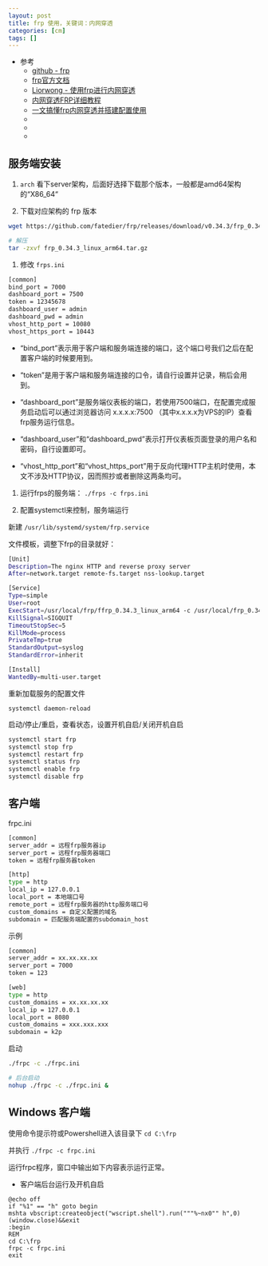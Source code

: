 ```yaml
---
layout: post
title: frp 使用，关键词：内网穿透
categories: [cm]
tags: []
---
```


* 参考
  * [github - frp](https://github.com/fatedier/frp)
  * [frp官方文档](https://gofrp.org/docs/)
  * [Liorwong - 使用frp进行内网穿透](https://sspai.com/post/52523)
  * [内网穿透FRP详细教程](https://www.freebuf.com/articles/network/271719.html)
  * [一文搞懂frp内网穿透并搭建配置使用](https://developer.aliyun.com/article/853534)
  * []()
  * []()
  * []()




## 服务端安装


1. `arch` 看下server架构，后面好选择下载那个版本，一般都是amd64架构的“X86_64“

1. 下载对应架构的 frp 版本
~~~sh
wget https://github.com/fatedier/frp/releases/download/v0.34.3/frp_0.34.3_linux_amd64.tar.gz

# 解压
tar -zxvf frp_0.34.3_linux_arm64.tar.gz
~~~

1. 修改 `frps.ini`
~~~sh
[common]
bind_port = 7000
dashboard_port = 7500
token = 12345678
dashboard_user = admin
dashboard_pwd = admin
vhost_http_port = 10080
vhost_https_port = 10443
~~~

* “bind_port”表示用于客户端和服务端连接的端口，这个端口号我们之后在配置客户端的时候要用到。
* “token”是用于客户端和服务端连接的口令，请自行设置并记录，稍后会用到。

* “dashboard_port”是服务端仪表板的端口，若使用7500端口，在配置完成服务启动后可以通过浏览器访问 x.x.x.x:7500 （其中x.x.x.x为VPS的IP）查看frp服务运行信息。
* “dashboard_user”和“dashboard_pwd”表示打开仪表板页面登录的用户名和密码，自行设置即可。
* “vhost_http_port”和“vhost_https_port”用于反向代理HTTP主机时使用，本文不涉及HTTP协议，因而照抄或者删除这两条均可。

1. 运行frps的服务端： `./frps -c frps.ini`

1. 配置systemctl来控制，服务端运行

新建 `/usr/lib/systemd/system/frp.service`

文件模板，调整下frp的目录就好：
~~~sh
[Unit]
Description=The nginx HTTP and reverse proxy server
After=network.target remote-fs.target nss-lookup.target

[Service]
Type=simple
User=root
ExecStart=/usr/local/frp/ffrp_0.34.3_linux_arm64 -c /usr/local/frp_0.34.3_linux_arm64/frps.ini
KillSignal=SIGQUIT
TimeoutStopSec=5
KillMode=process
PrivateTmp=true
StandardOutput=syslog
StandardError=inherit

[Install]
WantedBy=multi-user.target
~~~

重新加载服务的配置文件

`systemctl daemon-reload`

启动/停止/重启，查看状态，设置开机自启/关闭开机自启

~~~sh
systemctl start frp
systemctl stop frp
systemctl restart frp
systemctl status frp
systemctl enable frp
systemctl disable frp
~~~


## 客户端

frpc.ini

~~~sh
[common]
server_addr = 远程frp服务器ip
server_port = 远程frp服务器端口
token = 远程frp服务器token

[http]
type = http
local_ip = 127.0.0.1
local_port = 本地端口号
remote_port = 远程frp服务器的http服务端口号
custom_domains = 自定义配置的域名
subdomain = 匹配服务端配置的subdomain_host
~~~

示例

~~~sh
[common]
server_addr = xx.xx.xx.xx
server_port = 7000
token = 123

[web] 
type = http
custom_domains = xx.xx.xx.xx
local_ip = 127.0.0.1
local_port = 8080
custom_domains = xxx.xxx.xxx
subdomain = k2p
~~~

启动

~~~sh
./frpc -c ./frpc.ini

# 后台启动
nohup ./frpc -c ./frpc.ini &
~~~


## Windows 客户端


使用命令提示符或Powershell进入该目录下 `cd C:\frp`

并执行 `./frpc -c frpc.ini`

运行frpc程序，窗口中输出如下内容表示运行正常。


* 客户端后台运行及开机自启

~~~
@echo off
if "%1" == "h" goto begin
mshta vbscript:createobject("wscript.shell").run("""%~nx0"" h",0)(window.close)&&exit
:begin
REM
cd C:\frp
frpc -c frpc.ini
exit
~~~




















